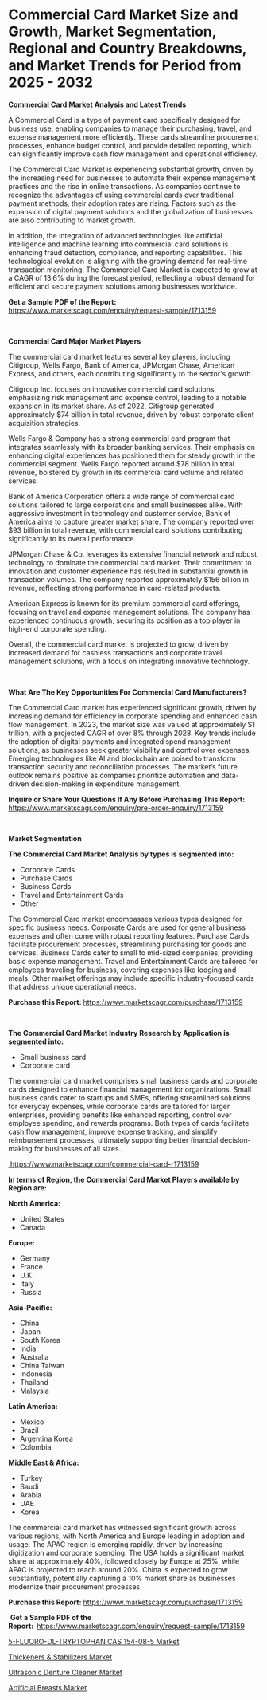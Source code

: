 <p><h1>Commercial Card Market Size and Growth, Market Segmentation, Regional and Country Breakdowns, and Market Trends for Period from 2025 -  2032</h1></p><p><strong>Commercial Card Market Analysis and Latest Trends</strong></p>
<p><p>A Commercial Card is a type of payment card specifically designed for business use, enabling companies to manage their purchasing, travel, and expense management more efficiently. These cards streamline procurement processes, enhance budget control, and provide detailed reporting, which can significantly improve cash flow management and operational efficiency.</p><p>The Commercial Card Market is experiencing substantial growth, driven by the increasing need for businesses to automate their expense management practices and the rise in online transactions. As companies continue to recognize the advantages of using commercial cards over traditional payment methods, their adoption rates are rising. Factors such as the expansion of digital payment solutions and the globalization of businesses are also contributing to market growth.</p><p>In addition, the integration of advanced technologies like artificial intelligence and machine learning into commercial card solutions is enhancing fraud detection, compliance, and reporting capabilities. This technological evolution is aligning with the growing demand for real-time transaction monitoring. The Commercial Card Market is expected to grow at a CAGR of 13.6% during the forecast period, reflecting a robust demand for efficient and secure payment solutions among businesses worldwide.</p></p>
<p><strong>Get a Sample PDF of the Report:&nbsp;</strong> <a href="https://www.marketscagr.com/enquiry/request-sample/1713159?utm_campaign=1920&utm_medium=2&utm_source=Github&utm_content=ia&utm_term=11012025&utm_id=commercial-card">https://www.marketscagr.com/enquiry/request-sample/1713159</a></p>
<p>&nbsp;</p>
<p><strong>Commercial Card Major Market Players</strong></p>
<p><p>The commercial card market features several key players, including Citigroup, Wells Fargo, Bank of America, JPMorgan Chase, American Express, and others, each contributing significantly to the sector's growth. </p><p>Citigroup Inc. focuses on innovative commercial card solutions, emphasizing risk management and expense control, leading to a notable expansion in its market share. As of 2022, Citigroup generated approximately $74 billion in total revenue, driven by robust corporate client acquisition strategies.</p><p>Wells Fargo & Company has a strong commercial card program that integrates seamlessly with its broader banking services. Their emphasis on enhancing digital experiences has positioned them for steady growth in the commercial segment. Wells Fargo reported around $78 billion in total revenue, bolstered by growth in its commercial card volume and related services.</p><p>Bank of America Corporation offers a wide range of commercial card solutions tailored to large corporations and small businesses alike. With aggressive investment in technology and customer service, Bank of America aims to capture greater market share. The company reported over $93 billion in total revenue, with commercial card solutions contributing significantly to its overall performance.</p><p>JPMorgan Chase & Co. leverages its extensive financial network and robust technology to dominate the commercial card market. Their commitment to innovation and customer experience has resulted in substantial growth in transaction volumes. The company reported approximately $156 billion in revenue, reflecting strong performance in card-related products.</p><p>American Express is known for its premium commercial card offerings, focusing on travel and expense management solutions. The company has experienced continuous growth, securing its position as a top player in high-end corporate spending.</p><p>Overall, the commercial card market is projected to grow, driven by increased demand for cashless transactions and corporate travel management solutions, with a focus on integrating innovative technology.</p></p>
<p>&nbsp;</p>
<p><strong>What Are The Key Opportunities For Commercial Card Manufacturers?</strong></p>
<p><p>The Commercial Card market has experienced significant growth, driven by increasing demand for efficiency in corporate spending and enhanced cash flow management. In 2023, the market size was valued at approximately $1 trillion, with a projected CAGR of over 8% through 2028. Key trends include the adoption of digital payments and integrated spend management solutions, as businesses seek greater visibility and control over expenses. Emerging technologies like AI and blockchain are poised to transform transaction security and reconciliation processes. The market’s future outlook remains positive as companies prioritize automation and data-driven decision-making in expenditure management.</p></p>
<p><strong>Inquire or Share Your Questions If Any Before Purchasing This Report:</strong> <a href="https://www.marketscagr.com/enquiry/pre-order-enquiry/1713159?utm_campaign=1920&utm_medium=2&utm_source=Github&utm_content=ia&utm_term=11012025&utm_id=commercial-card">https://www.marketscagr.com/enquiry/pre-order-enquiry/1713159</a></p>
<p>&nbsp;</p>
<p><strong>Market Segmentation</strong></p>
<p><strong>The Commercial Card Market Analysis by types is segmented into:</strong></p>
<p><ul><li>Corporate Cards</li><li>Purchase Cards</li><li>Business Cards</li><li>Travel and Entertainment Cards</li><li>Other</li></ul></p>
<p><p>The Commercial Card market encompasses various types designed for specific business needs. Corporate Cards are used for general business expenses and often come with robust reporting features. Purchase Cards facilitate procurement processes, streamlining purchasing for goods and services. Business Cards cater to small to mid-sized companies, providing basic expense management. Travel and Entertainment Cards are tailored for employees traveling for business, covering expenses like lodging and meals. Other market offerings may include specific industry-focused cards that address unique operational needs.</p></p>
<p><strong>Purchase this Report:&nbsp;</strong><a href="https://www.marketscagr.com/purchase/1713159?utm_campaign=1920&utm_medium=2&utm_source=Github&utm_content=ia&utm_term=11012025&utm_id=commercial-card">https://www.marketscagr.com/purchase/1713159</a></p>
<p>&nbsp;</p>
<p><strong>The Commercial Card Market Industry Research by Application is segmented into:</strong></p>
<p><ul><li>Small business card</li><li>Corporate card</li></ul></p>
<p><p>The commercial card market comprises small business cards and corporate cards designed to enhance financial management for organizations. Small business cards cater to startups and SMEs, offering streamlined solutions for everyday expenses, while corporate cards are tailored for larger enterprises, providing benefits like enhanced reporting, control over employee spending, and rewards programs. Both types of cards facilitate cash flow management, improve expense tracking, and simplify reimbursement processes, ultimately supporting better financial decision-making for businesses of all sizes.</p></p>
<p><a href="https://www.marketscagr.com/commercial-card-r1713159?utm_campaign=1920&utm_medium=2&utm_source=Github&utm_content=ia&utm_term=11012025&utm_id=commercial-card">&nbsp;https://www.marketscagr.com/commercial-card-r1713159</a></p>
<p><strong>In terms of Region, the Commercial Card Market Players available by Region are:</strong></p>
<p>
    <p> <strong> North America: </strong>
        <ul>
            <li>United States</li>
            <li>Canada</li>
        </ul>
        </p> 
    <p> <strong> Europe: </strong>
        <ul>
            <li>Germany</li>
            <li>France</li>
            <li>U.K.</li>
            <li>Italy</li>
            <li>Russia</li>
        </ul>
        </p> 
    <p> <strong> Asia-Pacific: </strong>
        <ul>
            <li>China</li>
            <li>Japan</li>
            <li>South Korea</li>
            <li>India</li>
            <li>Australia</li>
            <li>China Taiwan</li>
            <li>Indonesia</li>
            <li>Thailand</li>
            <li>Malaysia</li>
        </ul>
        </p> 
    <p> <strong> Latin America: </strong>
        <ul>
            <li>Mexico</li>
            <li>Brazil</li>
            <li>Argentina Korea</li>
            <li>Colombia</li>
        </ul>
        </p> 
    <p> <strong> Middle East & Africa: </strong>
        <ul>
            <li>Turkey</li>
            <li>Saudi</li>
            <li>Arabia</li>
            <li>UAE</li>
            <li>Korea</li>
        </ul>
    </p>
    </p>
<p><p>The commercial card market has witnessed significant growth across various regions, with North America and Europe leading in adoption and usage. The APAC region is emerging rapidly, driven by increasing digitization and corporate spending. The USA holds a significant market share at approximately 40%, followed closely by Europe at 25%, while APAC is projected to reach around 20%. China is expected to grow substantially, potentially capturing a 10% market share as businesses modernize their procurement processes.</p></p>
<p><strong>Purchase this Report: </strong><a href="https://www.marketscagr.com/purchase/1713159?utm_campaign=1920&utm_medium=2&utm_source=Github&utm_content=ia&utm_term=11012025&utm_id=commercial-card">https://www.marketscagr.com/purchase/1713159</a></p>
<p>&nbsp;<strong>Get a Sample PDF of the Report:&nbsp;&nbsp;</strong><a href="https://www.marketscagr.com/enquiry/request-sample/1713159?utm_campaign=1920&utm_medium=2&utm_source=Github&utm_content=ia&utm_term=11012025&utm_id=commercial-card">https://www.marketscagr.com/enquiry/request-sample/1713159</a></p>
<p><strong></strong></p>
<p><p><a href="https://www.linkedin.com/pulse/examining-5-fluoro-dl-tryptophan-cas-154-08-5market-factorsinfluencing-eoa6f?utm_campaign=1920&utm_medium=2&utm_source=Github&utm_content=ia&utm_term=11012025&utm_id=commercial-card">5-FLUORO-DL-TRYPTOPHAN CAS 154-08-5 Market</a></p><p><a href="https://www.linkedin.com/pulse/future-thickeners-stabilizers-market-whats-propelling-115-cagr-r9bmf?utm_campaign=1920&utm_medium=2&utm_source=Github&utm_content=ia&utm_term=11012025&utm_id=commercial-card">Thickeners & Stabilizers Market</a></p><p><a href="https://www.linkedin.com/pulse/dynamics-revenue-generation-ultrasonic-denture-cleaner-market-crtof?utm_campaign=1920&utm_medium=2&utm_source=Github&utm_content=ia&utm_term=11012025&utm_id=commercial-card">Ultrasonic Denture Cleaner Market</a></p><p><a href="https://www.linkedin.com/pulse/detailed-artificial-breasts-market-analysis-expected-cagr-116-xiozf?utm_campaign=1920&utm_medium=2&utm_source=Github&utm_content=ia&utm_term=11012025&utm_id=commercial-card">Artificial Breasts Market</a></p></p>